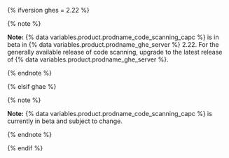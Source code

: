 {% ifversion ghes = 2.22 %}

{% note %}

**Note:** {% data variables.product.prodname_code_scanning_capc %} is in beta in {% data variables.product.prodname_ghe_server %} 2.22. For the generally available release of code scanning, upgrade to the latest release of {% data variables.product.prodname_ghe_server %}.

{% endnote %}

{% elsif ghae %}

{% note %}

**Note:** {% data variables.product.prodname_code_scanning_capc %} is currently in beta and subject to change.

{% endnote %}

{% endif %}
